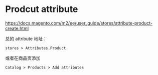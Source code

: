 # Prodcut attribute


https://docs.magento.com/m2/ee/user_guide/stores/attribute-product-create.html

总的 attribute 地址：

```
stores > Attributes.Product 
```

或者在商品页添加

```
Catalog > Products > Add attributes
```


